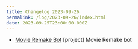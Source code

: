 ```yaml
---
title: Changelog 2023-09-26
permalink: /log/2023-09-26/index.html
date: 2023-09-25T23:00:00.000Z
---
```


- [Movie Remake Bot](https://bugle.lol/@movieremakes) [project] Movie Remake bot